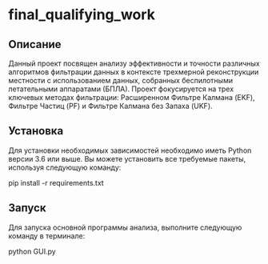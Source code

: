 
# final_qualifying_work
## Описание
Данный проект посвящен анализу эффективности и точности различных алгоритмов фильтрации данных в контексте трехмерной реконструкции местности с использованием данных, собранных беспилотными летательными аппаратами (БПЛА). Проект фокусируется на трех ключевых методах фильтрации: Расширенном Фильтре Калмана (EKF), Фильтре Частиц (PF) и Фильтре Калмана без Запаха (UKF).
## Установка
Для установки необходимых зависимостей необходимо иметь Python версии 3.6 или выше. Вы можете установить все требуемые пакеты, используя следующую команду:

pip install -r requirements.txt

## Запуск
Для запуска основной программы анализа, выполните следующую команду в терминале:

python GUI.py